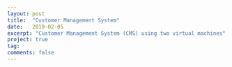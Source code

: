 ```yaml
---
layout: post
title:  "Customer Management System"
date:   2019-02-05
excerpt: "Customer Management System (CMS) using two virtual machines"
project: true
tag:
comments: false
---
```

